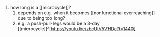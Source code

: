1. how long is a [[microcycle]]?
	1. depends on e.g. when it becomes [[nonfunctional overreaching]] due to being too long?
	2. e.g. a push-pull-legs would be a 3-day [[microcycle]]^[https://youtu.be/zbcUtV5VHDc?t=1440]